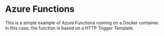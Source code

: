 # Azure Functions

This is a simple example of Azure Functions running on a Docker container. In this case, the function is based on a HTTP Trigger Template.
